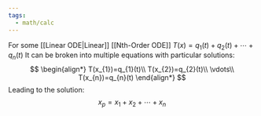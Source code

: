 ```yaml
---
tags:
  - math/calc
---
```

For some [[Linear ODE|Linear]] [[Nth-Order ODE]] $T(x)=q_{1}(t)+q_{2}(t)+\cdots+q_{n}(t)$
It can be broken into multiple equations with particular solutions:
$$
\begin{align*}
T(x_{1})=q_{1}(t)\\
T(x_{2})=q_{2}(t)\\
\vdots\\
T(x_{n})=q_{n}(t)
\end{align*}
$$
Leading to the solution:
$$
x_{p}=x_{1}+x_{2}+\cdots+x_{n}
$$
